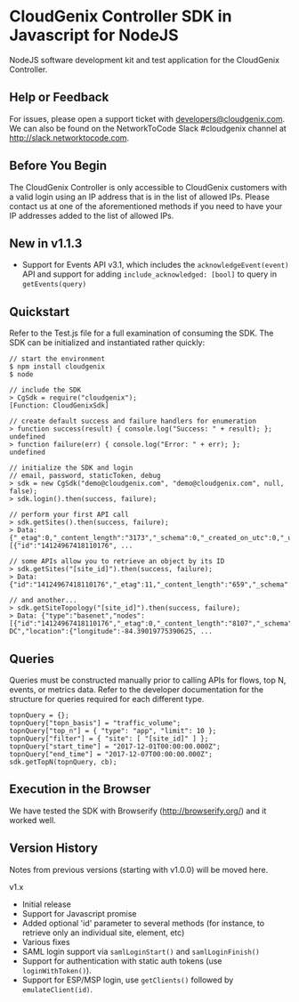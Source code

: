  
# CloudGenix Controller SDK in Javascript for NodeJS
NodeJS software development kit and test application for the CloudGenix Controller.

## Help or Feedback
For issues, please open a support ticket with developers@cloudgenix.com.  We can also be found on the NetworkToCode Slack #cloudgenix channel at http://slack.networktocode.com.

## Before You Begin
The CloudGenix Controller is only accessible to CloudGenix customers with a valid login using an IP address that is in the list of allowed IPs. Please contact us at one of the aforementioned methods if you need to have your IP addresses added to the list of allowed IPs.

## New in v1.1.3
- Support for Events API v3.1, which includes the ```acknowledgeEvent(event)``` API and support for adding ```include_acknowledged: [bool]``` to query in ```getEvents(query)```

## Quickstart
Refer to the Test.js file for a full examination of consuming the SDK.  The SDK can be initialized and instantiated rather quickly:
``` 
// start the environment
$ npm install cloudgenix
$ node

// include the SDK
> CgSdk = require("cloudgenix");
[Function: CloudGenixSdk]

// create default success and failure handlers for enumeration
> function success(result) { console.log("Success: " + result); };
undefined
> function failure(err) { console.log("Error: " + err); };
undefined 

// initialize the SDK and login
// email, password, staticToken, debug
> sdk = new CgSdk("demo@cloudgenix.com", "demo@cloudgenix.com", null, false);
> sdk.login().then(success, failure);

// perform your first API call
> sdk.getSites().then(success, failure); 
> Data: {"_etag":0,"_content_length":"3173","_schema":0,"_created_on_utc":0,"_updated_on_utc":0,"_status_code":"200","_request_id":"1513104977242013899996721814543863209018","count":5,"items":[{"id":"14124967418110176", ...

// some APIs allow you to retrieve an object by its ID
> sdk.getSites("[site_id]").then(success, failure); 
> Data: {"id":"14124967418110176","_etag":11,"_content_length":"659","_schema":2,"_created_on_utc":14124967418110177,"_updated_on_utc":15111302532530128,"_status_code":"200","_request_id":"1516730421562008900000023387484663434125",...

// and another...
> sdk.getSiteTopology("[site_id]").then(success, failure);
> Data: {"type":"basenet","nodes":[{"id":"14124967418110176","_etag":0,"_content_length":"8107","_schema":0,"_created_on_utc":14124967418110177,"_updated_on_utc":0,"_status_code":"200","_request_id":"1513105335429012499995707288186023842012","tenant_id":"101","type":"SITE","name":"Atlanta DC","location":{"longitude":-84.39019775390625, ...
```

## Queries
Queries must be constructed manually prior to calling APIs for flows, top N, events, or metrics data.  Refer to the developer documentation for the structure for queries required for each different type.
```
topnQuery = {};
topnQuery["topn_basis"] = "traffic_volume";
topnQuery["top_n"] = { "type": "app", "limit": 10 };
topnQuery["filter"] = { "site": [ "[site_id]" ] };
topnQuery["start_time"] = "2017-12-01T00:00:00.000Z";
topnQuery["end_time"] = "2017-12-07T00:00:00.000Z";
sdk.getTopN(topnQuery, cb);
```

## Execution in the Browser
We have tested the SDK with Browserify (http://browserify.org/) and it worked well.

## Version History
Notes from previous versions (starting with v1.0.0) will be moved here.

v1.x
- Initial release
- Support for Javascript promise
- Added optional 'id' parameter to several methods (for instance, to retrieve only an individual site, element, etc)
- Various fixes
- SAML login support via ```samlLoginStart()``` and ```samlLoginFinish()```
- Support for authentication with static auth tokens (use ```loginWithToken()```).
- Support for ESP/MSP login, use ```getClients()``` followed by ```emulateClient(id)```.

